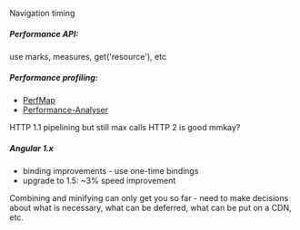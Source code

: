 Navigation timing

##### Performance API:
use marks, measures, get('resource'), etc

##### Performance profiling:
- [PerfMap](https://chrome.google.com/webstore/detail/perfmap/hgpnhiajcdppfbogcpfdgcceepgkhdmk?hl=en)
- [Performance-Analyser](https://chrome.google.com/webstore/detail/performance-analyser/djgfmlohefpomchfabngccpbaflcahjf?hl=en)

HTTP 1.1 pipelining but still max calls
HTTP 2 is good mmkay?

##### Angular 1.x
- binding improvements - use one-time bindings
- upgrade to 1.5: ~3% speed improvement

Combining and minifying can only get you so far - need to make decisions about what is necessary, what can be deferred, what can be put on a CDN, etc.